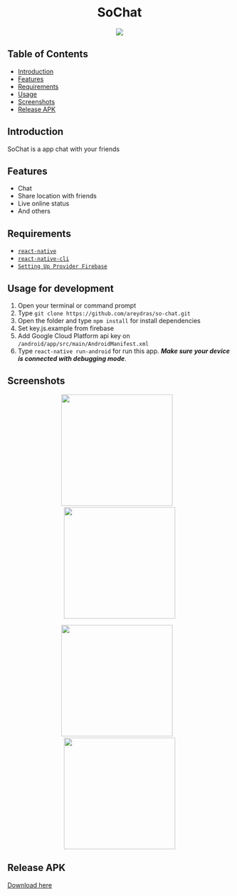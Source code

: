 <h1 align='center'>SoChat</h1>
<p align="center">
  <img src="https://imgur.com/NO12ZXp.png"/>
</p>

## Table of Contents

- [Introduction](#introduction)
- [Features](#features)
- [Requirements](#requirements)
- [Usage](#usage-for-development)
- [Screenshots](#screenshots)
- [Release APK](#release-apk)

## Introduction
SoChat is a app chat with your friends

## Features
* Chat
* Share location with friends
* Live online status
* And others

## Requirements
* [`react-native`](https://facebook.github.io/react-native/docs/getting-started)
* [`react-native-cli`](https://facebook.github.io/react-native/docs/getting-started)
* [`Setting Up Provider Firebase`](https://console.firebase.google.com)

## Usage for development
1. Open your terminal or command prompt
2. Type `git clone https://github.com/areydras/so-chat.git`
3. Open the folder and type `npm install` for install dependencies
4. Set key.js.example from firebase
5. Add Google Cloud Platform api key on `/android/app/src/main/AndroidManifest.xml`
6. Type `react-native run-android` for run this app. ***Make sure your device is connected with debugging mode***.


## Screenshots
  <p align="center">
    <span>
      <img src="https://imgur.com/PUwstCV.gif" width="250px" />
      &nbsp;&nbsp;
      <img src="https://imgur.com/3ZFJigA.gif" width="250px" />
    </span>
  </p>
<p align="center">
    <span>
      <img src="https://imgur.com/nZWh7RE.gif" width="250px" />
      &nbsp;&nbsp
      <img src="https://imgur.com/cjjQBy9.gif" width="250px" />
    </span>
  </p>
  
## Release APK
<a href="https://bit.ly/35UtUNp">
  Download here
</a>
